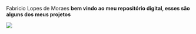 Fabricio Lopes de Moraes
**bem vindo ao meu repositório digital, esses são alguns dos meus projetos**

![](https://media1.tenor.com/m/hcY6CN5Jf_EAAAAC/vai-corinthians-timao.gif)
